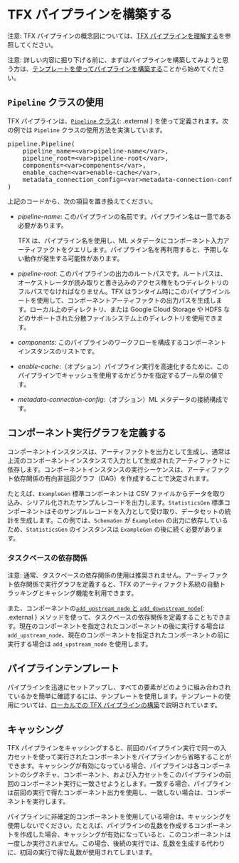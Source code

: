 # TFX パイプラインを構築する

注意: TFX パイプラインの概念図については、[TFX パイプラインを理解する](understanding_tfx_pipelines)を参照してください。

注意: 詳しい内容に掘り下げる前に、まずはパイプラインを構築してみようと思う方は、[テンプレートを使ってパイプラインを構築する](https://www.tensorflow.org/tfx/guide/build_local_pipeline#build_a_pipeline_using_a_template)ことから始めてください。

## `Pipeline` クラスの使用

TFX パイプラインは、[`Pipeline` クラス](https://github.com/tensorflow/tfx/blob/master/tfx/orchestration/pipeline.py){: .external } を使って定義されます。次の例では `Pipeline` クラスの使用方法を実演しています。

<pre class="devsite-click-to-copy prettyprint">pipeline.Pipeline(
    pipeline_name=&lt;var&gt;pipeline-name&lt;/var&gt;,
    pipeline_root=&lt;var&gt;pipeline-root&lt;/var&gt;,
    components=&lt;var&gt;components&lt;/var&gt;,
    enable_cache=&lt;var&gt;enable-cache&lt;/var&gt;,
    metadata_connection_config=&lt;var&gt;metadata-connection-config&lt;/var&gt;,
)
</pre>

上記のコードから、次の項目を置き換えてください。

- <var>pipeline-name</var>: このパイプラインの名前です。パイプライン名は一意である必要があります。

    TFX は、パイプライン名を使用し、ML メタデータにコンポーネント入力アーティファクトをクエリします。パイプライン名を再利用すると、予期しない動作が発生する可能性があります。

- <var>pipeline-root</var>: このパイプラインの出力のルートパスです。ルートパスは、オーケストレータが読み取りと書き込みのアクセス権をもつディレクトリのフルパスでなければなりません。TFX はランタイム時にこのパイプラインルートを使用して、コンポーネントアーティファクトの出力パスを生成します。ローカル上のディレクトリ、または Google Cloud Storage や HDFS などのサポートされた分散ファイルシステム上のディレクトリを使用できます。

- <var>components</var>: このパイプラインのワークフローを構成するコンポーネントインスタンスのリストです。

- <var>enable-cache</var>:（オプション）パイプライン実行を高速化するために、このパイプラインでキャッシュを使用するかどうかを指定するブール型の値です。

- <var>metadata-connection-config</var>:（オプション）ML メタデータの接続構成です。

## コンポーネント実行グラフを定義する

コンポーネントインスタンスは、アーティファクトを出力として生成し、通常は上流のコンポーネントインスタンスで入力として生成されたアーティファクトに依存します。コンポーネントインスタンスの実行シーケンスは、アーティファクト依存関係の有向非巡回グラフ（DAG）を作成することで決定されます。

たとえば、`ExampleGen` 標準コンポーネントは CSV ファイルからデータを取り込み、シリアル化されたサンプルレコードを出力します。`StatisticsGen` 標準コンポーネントはそのサンプルレコードを入力として受け取り、データセットの統計を生成します。この例では、`SchemaGen` が `ExampleGen` の出力に依存しているため、`StatisticsGen` のインスタンスは `ExampleGen` の後に続く必要があります。

### タスクベースの依存関係

注意: 通常、タスクベースの依存関係の使用は推奨されません。アーティファクト依存関係で実行グラフを定義すると、TFX のアーティファクト系統の自動トラッキングとキャシング機能を利用できます。

また、コンポーネントの[`add_upstream_node` と `add_downstream_node`](https://github.com/tensorflow/tfx/blob/master/tfx/components/base/base_node.py){: .external } メソッドを使って、タスクベースの依存関係を定義することもできます。現在のコンポーネントを指定されたコンポーネントの後に実行する場合は `add_upstream_node`、現在のコンポーネントを指定されたコンポーネントの前に実行する場合は `add_upstream_node` を使用します。

## パイプラインテンプレート

パイプラインを迅速にセットアップし、すべての要素がどのように組み合わされているかを簡単に確認するには、テンプレートを使用します。テンプレートの使用については、[ローカルでの TFX パイプラインの構築](build_local_pipeline)で説明されています。

## キャッシング

TFX パイプラインをキャッシングすると、前回のパイプライン実行で同一の入力セットを使って実行されたコンポーネントをパイプラインから省略することができます。キャッシングが有効になっている場合、パイプラインは各コンポーネントのシグネチャ、コンポーネント、および入力セットをこのパイプラインの前回のコンポーネント実行に一致させようとします。一致する場合、パイプラインは前回の実行で得たコンポーネント出力を使用し、一致しない場合は、コンポーネントを実行します。

パイプラインに非確定的コンポーネントを使用している場合は、キャッシングを使用しないでください。たとえば、パイプラインの乱数を作成するコンポーネントを作成した場合、キャッシングが有効になっていると、このコンポーネントは一度しか実行されません。この場合、後続の実行では、乱数を生成する代わりに、初回の実行で得た乱数が使用されてしまいます。

